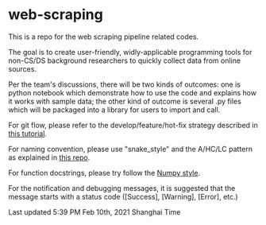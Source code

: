 # web-scraping

This is a repo for the web scraping pipeline related codes. 

The goal is to create user-friendly, widly-applicable programming tools for non-CS/DS background researchers to quickly collect data from online sources. 

Per the team's discussions, there will be two kinds of outcomes: one is python notebook which demonstrate how to use the code and explains how it works with sample data; the other kind of outcome is several .py files which will be packaged into a library for users to import and call.

For git flow, please refer to the develop/feature/hot-fix strategy described in [this tutorial](https://www.atlassian.com/git/tutorials/comparing-workflows/gitflow-workflow).

For naming convention, please use "snake_style" and the A/HC/LC pattern as explained in [this repo](https://github.com/kettanaito/naming-cheatsheet).

For function docstrings, please try follow the [Numpy style](https://sphinxcontrib-napoleon.readthedocs.io/en/latest/example_numpy.html#example-numpy).

For the notification and debugging messages, it is suggested that the message starts with a status code ([Success], [Warning], [Error], etc.)

Last updated 5:39 PM Feb 10th, 2021 Shanghai Time


